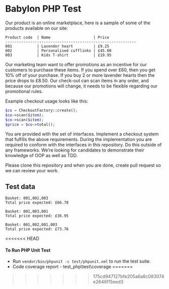 # Babylon PHP Test

Our product is an online marketplace, here is a sample of some of the products available on our site:
```
Product code  | Name                   | Price
----------------------------------------------------------
001           | Lavender heart         | £9.25
002           | Personalised cufflinks | £45.00
003           | Kids T-shirt           | £19.95
```

Our marketing team want to offer promotions as an incentive for our customers to purchase these items.
If you spend over £60, then you get 10% off of your purchase. If you buy 2 or more lavender hearts then the price drops to £8.50. 
Our check-out can scan items in any order, and because our promotions will change, it needs to be flexible regarding our promotional rules.  

Example checkout usage looks like this:
```php
$co = CheckoutFactory::create();
$co->scan($item);
$co->scan($item);
$price = $co->total();
```

You are provided with the set of interfaces. Implement a checkout system that fulfills the above requirements. During the implementation you are required to conform with the interfaces in this repository. Do this outside of any frameworks. We’re looking for candidates to demonstrate their knowledge of OOP as well as TDD.

Please clone this repository and when you are done, create pull request so we can review your work.

## Test data
```
Basket: 001,002,003
Total price expected: £66.78

Basket: 001,003,001
Total price expected: £36.95

Basket: 001,002,001,003
Total price expected: £73.76
```
<<<<<<< HEAD



#### To Run PHP Unit Test 

- Run `vendor/bin/phpunit -c test/phpunit.xml` to run the test suite.
- Code coverage report -  test_php\test\coverage
=======
>>>>>>> 175cd947127bfe205a6a8c083074e2646f15eed3
